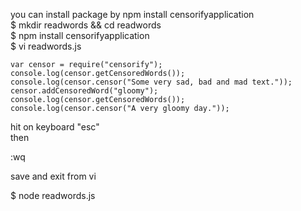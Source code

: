 you can install package by npm install censorifyapplication  
$ mkdir readwords && cd readwords  
$ npm install censorifyapplication  
$ vi readwords.js  

    var censor = require("censorify");  
    console.log(censor.getCensoredWords());  
    console.log(censor.censor("Some very sad, bad and mad text."));  
    censor.addCensoredWord("gloomy");  
    console.log(censor.getCensoredWords());  
    console.log(censor.censor("A very gloomy day."));  
hit on keyboard "esc"  
then  

:wq 

save and exit from vi  
      
    
      
    
$ node readwords.js  
